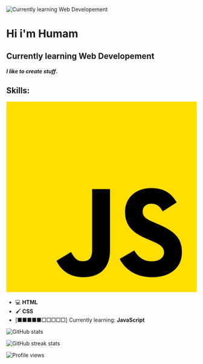 ![Currently learning Web Developement](https://i.pinimg.com/originals/b1/5b/d5/b15bd596014d9d9310e59b07b85da550.gif)

# Hi i'm Humam
## Currently learning Web Developement

#### *I like to create stuff*.

## Skills:

![javascript](/js.png)
* 💻 **HTML**
* 🖌️ **CSS**
* [■■■■■□□□□□] Currently learning: **JavaScript**




![GitHub stats](https://github-readme-stats.vercel.app/api?username=Humaminho&show_icons=true&count_private=true)  

![GitHub streak stats](https://github-readme-streak-stats.herokuapp.com/?user=Humaminho)  

![Profile views](https://gpvc.arturio.dev/Humaminho)  
